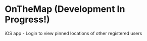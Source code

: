 # OnTheMap (Development In Progress!)
iOS app - Login to view pinned locations of other registered users
